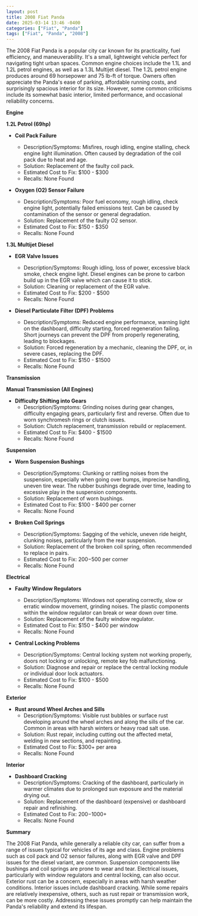 ```yaml
---
layout: post
title: 2008 Fiat Panda
date: 2025-03-14 13:46 -0400
categories: ["Fiat", "Panda"]
tags: ["Fiat", "Panda", "2008"]
---
```

The 2008 Fiat Panda is a popular city car known for its practicality, fuel efficiency, and maneuverability. It's a small, lightweight vehicle perfect for navigating tight urban spaces. Common engine choices include the 1.1L and 1.2L petrol engines, as well as a 1.3L Multijet diesel. The 1.2L petrol engine produces around 69 horsepower and 75 lb-ft of torque. Owners often appreciate the Panda's ease of parking, affordable running costs, and surprisingly spacious interior for its size. However, some common criticisms include its somewhat basic interior, limited performance, and occasional reliability concerns.

**Engine**

**1.2L Petrol (69hp)**
* **Coil Pack Failure**
    * Description/Symptoms: Misfires, rough idling, engine stalling, check engine light illumination. Often caused by degradation of the coil pack due to heat and age.
    * Solution: Replacement of the faulty coil pack.
    * Estimated Cost to Fix: $100 - $300
    * Recalls: None Found

* **Oxygen (O2) Sensor Failure**
    * Description/Symptoms: Poor fuel economy, rough idling, check engine light, potentially failed emissions test. Can be caused by contamination of the sensor or general degradation.
    * Solution: Replacement of the faulty O2 sensor.
    * Estimated Cost to Fix: $150 - $350
    * Recalls: None Found

**1.3L Multijet Diesel**
* **EGR Valve Issues**
    * Description/Symptoms: Rough idling, loss of power, excessive black smoke, check engine light. Diesel engines can be prone to carbon build up in the EGR valve which can cause it to stick.
    * Solution: Cleaning or replacement of the EGR valve.
    * Estimated Cost to Fix: $200 - $500
    * Recalls: None Found

* **Diesel Particulate Filter (DPF) Problems**
    * Description/Symptoms: Reduced engine performance, warning light on the dashboard, difficulty starting, forced regeneration failing. Short journeys can prevent the DPF from properly regenerating, leading to blockages.
    * Solution: Forced regeneration by a mechanic, cleaning the DPF, or, in severe cases, replacing the DPF.
    * Estimated Cost to Fix: $150 - $1500
    * Recalls: None Found

**Transmission**

**Manual Transmission (All Engines)**

* **Difficulty Shifting into Gears**
    * Description/Symptoms: Grinding noises during gear changes, difficulty engaging gears, particularly first and reverse. Often due to worn synchromesh rings or clutch issues.
    * Solution: Clutch replacement, transmission rebuild or replacement.
    * Estimated Cost to Fix: $400 - $1500
    * Recalls: None Found

**Suspension**

* **Worn Suspension Bushings**
    * Description/Symptoms: Clunking or rattling noises from the suspension, especially when going over bumps, imprecise handling, uneven tire wear. The rubber bushings degrade over time, leading to excessive play in the suspension components.
    * Solution: Replacement of worn bushings.
    * Estimated Cost to Fix: $100 - $400 per corner
    * Recalls: None Found

* **Broken Coil Springs**
    * Description/Symptoms: Sagging of the vehicle, uneven ride height, clunking noises, particularly from the rear suspension.
    * Solution: Replacement of the broken coil spring, often recommended to replace in pairs.
    * Estimated Cost to Fix: $200-$500 per corner
    * Recalls: None Found

**Electrical**

* **Faulty Window Regulators**
    * Description/Symptoms: Windows not operating correctly, slow or erratic window movement, grinding noises. The plastic components within the window regulator can break or wear down over time.
    * Solution: Replacement of the faulty window regulator.
    * Estimated Cost to Fix: $150 - $400 per window
    * Recalls: None Found

* **Central Locking Problems**
    * Description/Symptoms: Central locking system not working properly, doors not locking or unlocking, remote key fob malfunctioning.
    * Solution: Diagnose and repair or replace the central locking module or individual door lock actuators.
    * Estimated Cost to Fix: $100 - $500
    * Recalls: None Found

**Exterior**

* **Rust around Wheel Arches and Sills**
    * Description/Symptoms: Visible rust bubbles or surface rust developing around the wheel arches and along the sills of the car. Common in areas with harsh winters or heavy road salt use.
    * Solution: Rust repair, including cutting out the affected metal, welding in new sections, and repainting.
    * Estimated Cost to Fix: $300+ per area
    * Recalls: None Found

**Interior**

* **Dashboard Cracking**
    * Description/Symptoms: Cracking of the dashboard, particularly in warmer climates due to prolonged sun exposure and the material drying out.
    * Solution: Replacement of the dashboard (expensive) or dashboard repair and refinishing.
    * Estimated Cost to Fix: $200-$1000+
    * Recalls: None Found

**Summary**

The 2008 Fiat Panda, while generally a reliable city car, can suffer from a range of issues typical for vehicles of its age and class. Engine problems such as coil pack and O2 sensor failures, along with EGR valve and DPF issues for the diesel variant, are common. Suspension components like bushings and coil springs are prone to wear and tear. Electrical issues, particularly with window regulators and central locking, can also occur. Exterior rust can be a concern, especially in areas with harsh weather conditions. Interior issues include dashboard cracking. While some repairs are relatively inexpensive, others, such as rust repair or transmission work, can be more costly. Addressing these issues promptly can help maintain the Panda's reliability and extend its lifespan.

